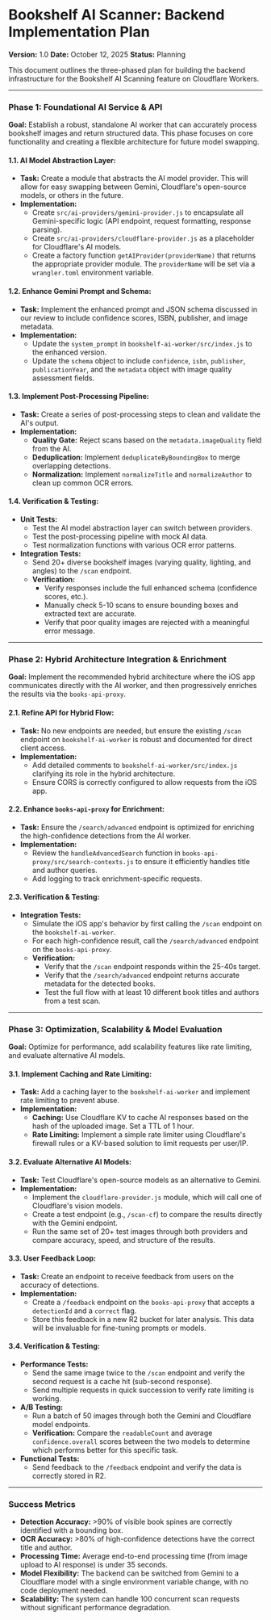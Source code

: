 # Bookshelf AI Scanner: Backend Implementation Plan

**Version:** 1.0
**Date:** October 12, 2025
**Status:** Planning

This document outlines the three-phased plan for building the backend infrastructure for the Bookshelf AI Scanning feature on Cloudflare Workers.

---

### **Phase 1: Foundational AI Service & API**

**Goal:** Establish a robust, standalone AI worker that can accurately process bookshelf images and return structured data. This phase focuses on core functionality and creating a flexible architecture for future model swapping.

#### **1.1. AI Model Abstraction Layer:**
- **Task:** Create a module that abstracts the AI model provider. This will allow for easy swapping between Gemini, Cloudflare's open-source models, or others in the future.
- **Implementation:**
    - Create `src/ai-providers/gemini-provider.js` to encapsulate all Gemini-specific logic (API endpoint, request formatting, response parsing).
    - Create `src/ai-providers/cloudflare-provider.js` as a placeholder for Cloudflare's AI models.
    - Create a factory function `getAIProvider(providerName)` that returns the appropriate provider module. The `providerName` will be set via a `wrangler.toml` environment variable.

#### **1.2. Enhance Gemini Prompt and Schema:**
- **Task:** Implement the enhanced prompt and JSON schema discussed in our review to include confidence scores, ISBN, publisher, and image metadata.
- **Implementation:**
    - Update the `system_prompt` in `bookshelf-ai-worker/src/index.js` to the enhanced version.
    - Update the `schema` object to include `confidence`, `isbn`, `publisher`, `publicationYear`, and the `metadata` object with image quality assessment fields.

#### **1.3. Implement Post-Processing Pipeline:**
- **Task:** Create a series of post-processing steps to clean and validate the AI's output.
- **Implementation:**
    - **Quality Gate:** Reject scans based on the `metadata.imageQuality` field from the AI.
    - **Deduplication:** Implement `deduplicateByBoundingBox` to merge overlapping detections.
    - **Normalization:** Implement `normalizeTitle` and `normalizeAuthor` to clean up common OCR errors.

#### **1.4. Verification & Testing:**
- **Unit Tests:**
    - Test the AI model abstraction layer can switch between providers.
    - Test the post-processing pipeline with mock AI data.
    - Test normalization functions with various OCR error patterns.
- **Integration Tests:**
    - Send 20+ diverse bookshelf images (varying quality, lighting, and angles) to the `/scan` endpoint.
    - **Verification:**
        - Verify responses include the full enhanced schema (confidence scores, etc.).
        - Manually check 5-10 scans to ensure bounding boxes and extracted text are accurate.
        - Verify that poor quality images are rejected with a meaningful error message.

---

### **Phase 2: Hybrid Architecture Integration & Enrichment**

**Goal:** Implement the recommended hybrid architecture where the iOS app communicates directly with the AI worker, and then progressively enriches the results via the `books-api-proxy`.

#### **2.1. Refine API for Hybrid Flow:**
- **Task:** No new endpoints are needed, but ensure the existing `/scan` endpoint on `bookshelf-ai-worker` is robust and documented for direct client access.
- **Implementation:**
    - Add detailed comments to `bookshelf-ai-worker/src/index.js` clarifying its role in the hybrid architecture.
    - Ensure CORS is correctly configured to allow requests from the iOS app.

#### **2.2. Enhance `books-api-proxy` for Enrichment:**
- **Task:** Ensure the `/search/advanced` endpoint is optimized for enriching the high-confidence detections from the AI worker.
- **Implementation:**
    - Review the `handleAdvancedSearch` function in `books-api-proxy/src/search-contexts.js` to ensure it efficiently handles title and author queries.
    - Add logging to track enrichment-specific requests.

#### **2.3. Verification & Testing:**
- **Integration Tests:**
    - Simulate the iOS app's behavior by first calling the `/scan` endpoint on the `bookshelf-ai-worker`.
    - For each high-confidence result, call the `/search/advanced` endpoint on the `books-api-proxy`.
    - **Verification:**
        - Verify that the `/scan` endpoint responds within the 25-40s target.
        - Verify that the `/search/advanced` endpoint returns accurate metadata for the detected books.
        - Test the full flow with at least 10 different book titles and authors from a test scan.

---

### **Phase 3: Optimization, Scalability & Model Evaluation**

**Goal:** Optimize for performance, add scalability features like rate limiting, and evaluate alternative AI models.

#### **3.1. Implement Caching and Rate Limiting:**
- **Task:** Add a caching layer to the `bookshelf-ai-worker` and implement rate limiting to prevent abuse.
- **Implementation:**
    - **Caching:** Use Cloudflare KV to cache AI responses based on the hash of the uploaded image. Set a TTL of 1 hour.
    - **Rate Limiting:** Implement a simple rate limiter using Cloudflare's firewall rules or a KV-based solution to limit requests per user/IP.

#### **3.2. Evaluate Alternative AI Models:**
- **Task:** Test Cloudflare's open-source models as an alternative to Gemini.
- **Implementation:**
    - Implement the `cloudflare-provider.js` module, which will call one of Cloudflare's vision models.
    - Create a test endpoint (e.g., `/scan-cf`) to compare the results directly with the Gemini endpoint.
    - Run the same set of 20+ test images through both providers and compare accuracy, speed, and structure of the results.

#### **3.3. User Feedback Loop:**
- **Task:** Create an endpoint to receive feedback from users on the accuracy of detections.
- **Implementation:**
    - Create a `/feedback` endpoint on the `books-api-proxy` that accepts a `detectionId` and a `correct` flag.
    - Store this feedback in a new R2 bucket for later analysis. This data will be invaluable for fine-tuning prompts or models.

#### **3.4. Verification & Testing:**
- **Performance Tests:**
    - Send the same image twice to the `/scan` endpoint and verify the second request is a cache hit (sub-second response).
    - Send multiple requests in quick succession to verify rate limiting is working.
- **A/B Testing:**
    - Run a batch of 50 images through both the Gemini and Cloudflare model endpoints.
    - **Verification:** Compare the `readableCount` and average `confidence.overall` scores between the two models to determine which performs better for this specific task.
- **Functional Tests:**
    - Send feedback to the `/feedback` endpoint and verify the data is correctly stored in R2.

---

### **Success Metrics**

* **Detection Accuracy:** >90% of visible book spines are correctly identified with a bounding box.
* **OCR Accuracy:** >80% of high-confidence detections have the correct title and author.
* **Processing Time:** Average end-to-end processing time (from image upload to AI response) is under 35 seconds.
* **Model Flexibility:** The backend can be switched from Gemini to a Cloudflare model with a single environment variable change, with no code deployment needed.
* **Scalability:** The system can handle 100 concurrent scan requests without significant performance degradation.